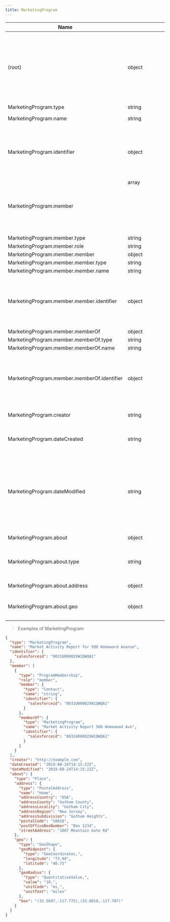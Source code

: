 ```yaml
---
title: MarketingProgram
---
```

| Name | Type | Description |
|---|---|---|
| (root) | object | A collection of pre-defined activities which take place over a period of time or in a regular, ongoing schedule. |
| MarketingProgram.type | string | - |
| MarketingProgram.name | string | the name of the item |
| MarketingProgram.identifier | object | identifier assigned to a contact by the vendor who originally created the contact |
| MarketingProgram.member | array<object> | - |
| MarketingProgram.member.type | string | - |
| MarketingProgram.member.role | string | - |
| MarketingProgram.member.member | object | - |
| MarketingProgram.member.member.type | string | - |
| MarketingProgram.member.member.name | string | - |
| MarketingProgram.member.member.identifier | object | identifier assigned to a contact by the vendor who originally created the contact |
| MarketingProgram.member.memberOf | object | - |
| MarketingProgram.member.memberOf.type | string | - |
| MarketingProgram.member.memberOf.name | string | - |
| MarketingProgram.member.memberOf.identifier | object | identifier assigned to a contact by the vendor who originally created the contact |
| MarketingProgram.creator | string | creator / author of the item |
| MarketingProgram.dateCreated | string | The date on which the item was created. |
| MarketingProgram.dateModified | string | The date on which the item was most recently modified or when the item's entry was modified within a DataFeed. |
| MarketingProgram.about | object | a physical location |
| MarketingProgram.about.type | string | The item type (Linked-Data @type) |
| MarketingProgram.about.address | object | A physical address. |
| MarketingProgram.about.geo | object | a geo shape (circle or box) |

> Examples of MarketingProgram

```json
{
  "type": "MarketingProgram",
  "name": "Market Activity Report for 508 Homeward Avenue",
  "identifier": {
    "salesforceid": "0031U00002XW1QWQA1"
  },
  "member": [
    {
      "type": "ProgramMembership",
      "role": "member",
      "member": {
        "type": "Contact",
        "name": "string",
        "identifier": {
          "salesforceid": "0031U00002XW1QWQA1"
        }
      },
      "memberOf": {
        "type": "MarketingProgram",
        "name": "Market Activity Report 508 Homewood Ave",
        "identifier": {
          "salesforceid": "0031U00002XW1QWQA1"
        }
      }
    }
  ],
  "creator": "http://example.com",
  "dateCreated": "2019-08-24T14:15:22Z",
  "dateModified": "2019-08-24T14:15:22Z",
  "about": {
    "type": "Place",
    "address": {
      "type": "PostalAddress",
      "name": "Home",
      "addressCountry": "USA",
      "addressCounty": "Gotham County",
      "addressLocality": "Gotham City",
      "addressRegion": "New Jersey",
      "addressSubdivision": "Gotham Heights",
      "postalCode": "10010",
      "postOfficeBoxNumber": "Box 1234",
      "streetAddress": "1007 Mountain Gate Rd"
    },
    "geo": {
      "type": "GeoShape",
      "geoMidpoint": {
        "type": "GeoCoordinates,",
        "longitude": "73.98",
        "latitude": "40.75"
      },
      "geoRadius": {
        "type": "QuantitativeValue,",
        "value": "10,",
        "unitCode": "mi,",
        "unitText": "miles"
      },
      "box": "(33.5697,-117.775),(33.6018,-117.707)"
    }
  }
}
```


